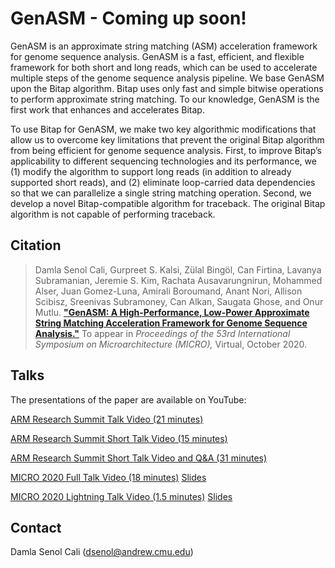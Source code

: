 # GenASM - Coming up soon!
GenASM is an approximate string matching (ASM) acceleration framework for genome sequence analysis. GenASM is a fast, efficient, and flexible framework for both short and long reads, which can be used to accelerate multiple steps of the genome sequence analysis pipeline. We base GenASM upon the Bitap algorithm. Bitap uses only fast and simple bitwise operations to perform approximate string matching. To our knowledge, GenASM is the first work that enhances and accelerates Bitap.

To use Bitap for GenASM, we make two key algorithmic modifications that allow us to overcome key limitations that prevent the original Bitap algorithm from being efficient for genome sequence analysis. First, to improve Bitap’s applicability to different sequencing technologies and its performance, we (1) modify the algorithm to support long reads (in addition to already supported short reads), and (2) eliminate loop-carried data dependencies so that we can parallelize a single string matching operation. Second, we develop a novel Bitap-compatible algorithm for traceback. The original Bitap algorithm is not capable of performing traceback.

## Citation
>Damla Senol Cali, Gurpreet S. Kalsi, Zülal Bingöl, Can Firtina, Lavanya Subramanian, Jeremie S. Kim, Rachata Ausavarungnirun, Mohammed Alser, Juan Gomez-Luna, Amirali Boroumand, Anant Nori, Allison Scibisz, Sreenivas Subramoney, Can Alkan, Saugata Ghose, and Onur Mutlu.
[**"GenASM: A High-Performance, Low-Power Approximate String Matching Acceleration Framework for Genome Sequence Analysis."**](https://people.inf.ethz.ch/omutlu/pub/GenASM-approximate-string-matching-framework-for-genome-analysis_micro20.pdf)
To appear in _Proceedings of the 53rd International Symposium on Microarchitecture (MICRO),_ Virtual, October 2020.

## Talks
The presentations of the paper are available on YouTube:

[ARM Research Summit Talk Video (21 minutes)](https://www.youtube.com/watch?v=oKYqVo1UTdE)

[ARM Research Summit Short Talk Video (15 minutes)](https://www.youtube.com/watch?v=omqCTHlnMA0)

[ARM Research Summit Short Talk Video and Q&A (31 minutes)](https://www.youtube.com/watch?v=y1S6gtGz2bo) 

[MICRO 2020 Full Talk Video (18 minutes)](https://www.youtube.com/watch?v=srQVqPJFqjo&t=5s) [Slides](https://people.inf.ethz.ch/omutlu/pub/GenASM-approximate-string-matching-framework-for-genome-analysis_micro20-talk.pdf)

[MICRO 2020 Lightning Talk Video (1.5 minutes)](https://www.youtube.com/watch?v=nJs3RRnvk_k&t=2s) [Slides](https://people.inf.ethz.ch/omutlu/pub/GenASM-approximate-string-matching-framework-for-genome-analysis_micro20-lightning-talk.pdf)

## Contact
Damla Senol Cali (dsenol@andrew.cmu.edu)
